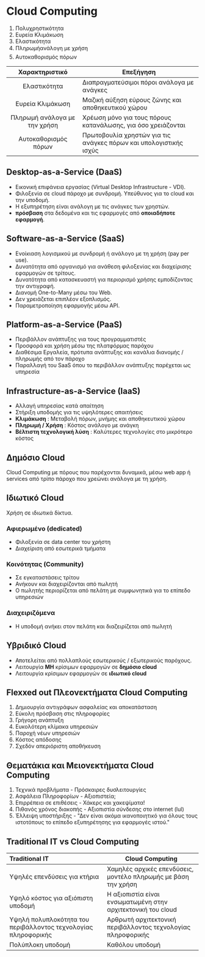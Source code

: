 # Cloud Computing

1. Πολυχρηστικότητα
2. Ευρεία Κλιμάκωση
3. Ελαστικότητα
4. Πληρωμήανάλογη με χρήση
5. Αυτοκαθορισμός πόρων

|        Χαρακτηριστικό         | Επεξήγηση                                                         |
| :---------------------------: | ----------------------------------------------------------------- |
|         Ελαστικότητα          | Διαπραγματεύσιμοι πόροι ανάλογα με ανάγκες                        |
|       Ευρεία Κλιμάκωση        | Μαζική αύξηση εύρους ζώνης και αποθηκευτικού χώρου                |
| Πληρωμή ανάλογα με την χρήση  | Χρέωση μόνο για τους πόρους κατανάλωσης, για όσο χρειάζονται      |
|     Αυτοκαθορισμός πόρων      | Πρωτοβουλία χρηστών για τις ανάγκες πόρων και υπολογιστικής ισχύς |




## Desktop-as-a-Service (DaaS)

- Εικονική επιφάνεια εργασίας (Virtual Desktop Infrastructure - VDI). 
- Φιλοξενία σε cloud πάροχο με συνδρομή. Υπεύθυνος για το cloud και την υποδομή.
- Η εξυπηρέτηση είναι ανάλογη με τις ανάγκες των χρηστών.
- **πρόσβαση** στα δεδομένα και τις εφαρμογές από **οποιαδήποτε εφαρμογή**.

## Software-as-a-Service (SaaS)

- Ενοίκιαση  λογισμικού με συνδρομή ή ανάλογο με τη χρήση (pay per use).
- Δυνατότητα από οργανισμό για ανάθεση φιλοξενίας και διαχείρισης εφαρμογών σε τρίτους.
- Δυνατότητα από κατασκευαστή για  περιορισμό χρήσης εμποδίζοντας την αντιγραφή.
- Διανομή One-to-Many μέσω του Web.
- Δεν χρειάζεται επιπλέον εξοπλισμός.
- Παραμετροποίηση εφαρμογής μέσω API.

## Platform-as-a-Service (PaaS)

- Περιβάλλον ανάπτυξης για τους προγραμματιστές
- Προσφορά και χρήση μέσω της πλατφόρμας παρόχου
- Διαθέσιμα Εργαλεία, πρότυπα ανάπτυξης και κανάλια διανομής / πληρωμής από τον πάροχο
- Παραλλαγή του SaaS όπου το περιβάλλον ανάπτυξης παρέχεται ως υπηρεσία

## Infrastructure-as-a-Service (IaaS)

- Αλλαγή υπηρεσίας κατά απαίτηση
- Στήριξη υποδομής για τις υψηλότερες απαιτήσεις
- **Κλιμάκωση** : Μεταβολή πόρων, μνήμης και αποθηκευτικού χώρου
- **Πληρωμή / Χρήση** : Κόστος ανάλογο με ανάγκη
- **Βέλτιστη τεχνολογική λύση** : Καλύτερες τεχνολογίες στο μικρότερο κόστος

## Δημόσιο Cloud

Cloud Computing με πόρους που παρέχονται δυναμικά, μέσω web app ή services από τρίπο πάροχο που χρεώνει ανάλογα με τη χρήση.

## Ιδιωτικό Cloud

Χρήση σε ιδιωτικά δίκτυα.

### Αφιερωμένο (dedicated)

- Φιλοξενία σε data center του χρήστη
- Διαχείριση από εσωτερικά τμήματα

### Κοινότητας (Community)

- Σε εγκαταστάσεις τρίτου 
- Ανήκουν και διαχειρίζονται από πωλητή
- Ο πωλητής περιορίζεται από πελάτη με συμφωνητικά για το επίπεδο υπηρεσιών

### Διαχειριζόμενα

- Η υποδομή ανήκει στον πελάτη και διαζειρίζεται από πωλητή

## Υβριδικό Cloud

- Αποτελείται από πολλαπλούς εσωτερικούς / εξωτερικούς παρόχους.
- Λειτουργία **ΜΗ** κρίσιμων εφαρμογών σε **δημόσιο cloud**
- Λειτουργία κρίσιμων εφαρμογών σε **ιδιωτικό cloud**


## Flexxed out Πλεονεκτήματα Cloud Computing

1. Δημιουργία αντιγράφων ασφαλείας και αποκατάσταση
2. Εύκολη πρόσβαση στις πληροφορίες
3. Γρήγορη ανάπτυξη
4. Ευκολότερη κλίμακα υπηρεσιών
5. Παροχή νέων υπηρεσιών
6. Κόστος απόδοσης
7. Σχεδόν απεριόριστη αποθήκευση

## Θεματάκια και Μειονεκτήματα Cloud Computing

1. Τεχνικά προβλήματα - Πρόσκαιρες δυσλειτουργίες
2. Ασφάλεια Πληροφορίων - Αξιοπιστεία;
3. Επιρρέπεια σε επιθέσεις - Χάκερς και χακεψίματα!
4. Πιθανός χρόνος διακοπής - Αξιοπιστία σύνδεσης στο internet (lul)
5. Έλλειψη υποστήριξης - "Δεν είναι ακόμα ικανοποιητικό για όλους τους ιστοτόπους το επίπεδο εξυπηρέτησης για εφαρμογές ιστού."


## Traditional IT vs Cloud Computing

| Traditional IT                                                 | Cloud Computing                                                |
| :------------------------------------------------------------- | -------------------------------------------------------------- |
| Yψηλές επενδύσεις για κτήρια                                   | Χαμηλές αρχικές επενδύσεις, μοντέλο πληρωμής με βάση την χρήση |
| Υψηλό κόστος για αξιόπιστη υποδομή                             | Η αξιοπιστία είναι ενσωματωμένη στην αρχιτεκτονική του cloud   |
| Υψηλή πολυπλοκότητα του περιβάλλοντος τεχνολογίας πληροφορικής | Αρθρωτή αρχιτεκτονική περιβάλλοντος τεχνολογίας πληροφορικής   |
| Πολύπλοκη υποδομή                                              | Καθόλου υποδομή                                                |